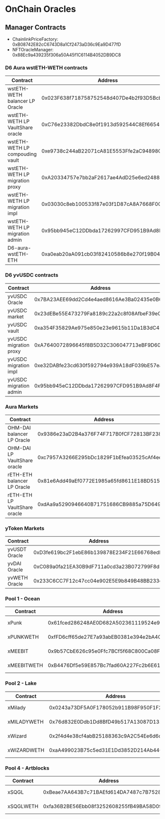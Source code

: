 # OnChain Oracles

## Manager Contracts

- ChainlinkPriceFactory: 0xB08742E82cC6743D8a1Cf2473aD36c9Ea9D477fD
- NFTOracleManager: 0x88Ec9a439235f306a50A45f1C6114B4052DB9DC8

### D6 Aura wstETH-WETH contracts

| Contract                         | Address                                    |
| -------------------------------- | ------------------------------------------ |
| wstETH-WETH balancer LP Oracle   | 0x023F638f718758752548d407De4b2f93D5Bcb66B |
| wstETH-WETH LP VaultShare oracle | 0xC76e23382DbdC8e0f1913d592544C8Ef665461eF |
| wstETH-WETH LP compouding vault  | 0xe9738c244aB22071cA81E5553Ffe2aC94898C01c |
| wstETH-WETH LP migration proxy   | 0xA20334757e7bb2aF2617ae4AdD25e6ed24886a40 |
| wstETH-WETH LP migration impl    | 0x03030c8eb100533f87e03f1D87cA8A7668F0C78D |
| wstETH-WETH LP migration admin   | 0x95bb945eC12DDbda17262997CFD951B9Ad8F4F3c |
| D6-aura-wstETH-ETH               | 0xa0eab20aA091cb03f82410586b8e270f19B04A00 |

### D6 yvUSDC contracts

| Contract               | Address                                    |
| ---------------------- | ------------------------------------------ |
| yvUSDC Oracle          | 0x7BA23AEE69dd2Cd4e4aed8616Ae3Ba02435e0B62 |
| yvUSDC market          | 0x23dEBe55E473279Fa8189c22a2c8f08AfbeF39e0 |
| yvUSDC vault           | 0xa354F35829Ae975e850e23e9615b11Da1B3dC4DE |
| yvUSDC migration proxy | 0xA7640072896645f8B5D32C306047713eBF9D60F3 |
| yvUSDC migration impl  | 0xe32DABfe23cd630f592794e939A18dF039bE57ea |
| yvUSDC migration admin | 0x95bb945eC12DDbda17262997CFD951B9Ad8F4F3c |

### Aura Markets

| Contract                      | Address                                    |
| ----------------------------- | ------------------------------------------ |
| OHM-DAI balancer LP Oracle    | 0x9386e23aD2B4a376F74F717B0fCF72813BF23843 |
| OHM-DAI LP VaultShare oracle  | 0xc7957A3266E295bDc1829F1bEfea03525cAf4eeC |
| rETH-ETH balancer LP Oracle   | 0x81e6Add49aEf0772E1985a65fd8611E18BD51540 |
| rETH-ETH LP VaultShare oracle | 0xdAa9a5290946640B71751686CB9885a75D649089 |

### yToken Markets

| Contract      | Address                                    |
| ------------- | ------------------------------------------ |
| yvUSDT Oracle | 0xD3fe619bc2F1ebE86b139878E234F21E66768edD |
| yvDAI Oracle  | 0xC089a0fa21EA30B9dF711a0cd3a23B072799F8dB |
| yvWETH Oracle | 0x233C6CC7F12c47cc04e902E5E9b849B48BB233df |

### Pool 1 - Ocean

| Contract    | Address                                    | Type                        |
| ----------- | ------------------------------------------ | --------------------------- |
| xPunk       | 0x61fced286248AE0D682A502361119524e9EbbBdF | NFTX XTokenPriceAggregator  |
| xPUNKWETH   | 0xfFD6cff65de27E7a93abEB0381e394e2bA4CA272 | NFTX staking Sushi LP Token |
| xMEEBIT     | 0x9b57CbE626c95e0Ffc7BCf5f68C800Ca08F67904 | NFTX XTokenPriceAggregator  |
| xMEEBITWETH | 0xB4476Df5e59E857Bc7fad60A227Fc2b6E619faE8 | NFTX staking Sushi LP Token |

### Pool 2 - Lake

| Contract    | Address                                    | Type                        |
| ----------- | ------------------------------------------ | --------------------------- |
| xMilady     | 0x0243a73DF5A0F178052b911B98F950F1F2cE61B6 | NFTX XTokenPriceAggregator  |
| xMILADYWETH | 0x76d832E0Ddb1Dd8BfD49b517A13087D132DA5968 | NFTX staking Sushi LP Token |
| xWizard     | 0x2f4d4e38cf4abB25188363c9A2C54Ee6d6dfa22B | NFTX XTokenPriceAggregator  |
| xWIZARDWETH | 0xaA499023B75c5ed31E1Dd3852D214Ab44Cc4a55D | NFTX staking Sushi LP Token |

### Pool 4 - Artblocks

| Contract  | Address                                    | Type                        |
| --------- | ------------------------------------------ | --------------------------- |
| xSQGL     | 0xBeae7AA643B7c71BAEfd614DA7487c7B752807BD | NFTX XTokenPriceAggregator  |
| xSQGLWETH | 0xfa36B2BE56Ebb08f3252608255fB49BA58D09330 | NFTX staking Sushi LP Token |
